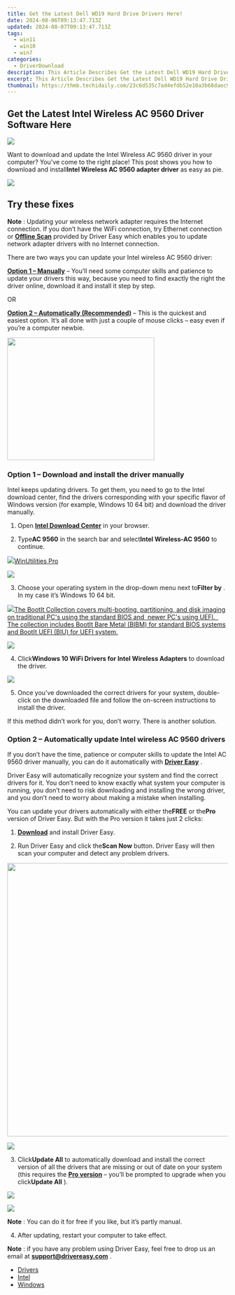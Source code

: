 ```yaml
---
title: Get the Latest Dell WD19 Hard Drive Drivers Here!
date: 2024-08-06T09:13:47.713Z
updated: 2024-08-07T09:13:47.713Z
tags:
  - win11
  - win10
  - win7
categories:
  - DriverDownload
description: This Article Describes Get the Latest Dell WD19 Hard Drive Drivers Here!
excerpt: This Article Describes Get the Latest Dell WD19 Hard Drive Drivers Here!
thumbnail: https://thmb.techidaily.com/23c6d535c7ad4efdb52e10a3b68daec9ba5e42c7de8a668e1d922d4dde09167a.jpg
---
```


## Get the Latest Intel Wireless AC 9560 Driver Software Here

![](https://images.drivereasy.com/wp-content/uploads/2019/09/image-473.png)

 Want to download and update the Intel Wireless AC 9560 driver in your computer? You’ve come to the right place! This post shows you how to download and install**Intel Wireless AC 9560 adapter driver** as easy as pie.

<!-- affiliate ads begin -->
<a href="https://store.massmailsoftware.com/order/checkout.php?PRODS=2069351&QTY=1&AFFILIATE=108875&CART=1"><img src="https://secure.avangate.com/images/merchant/dc87c13749315c7217cdc4ac692e704c/banera_for_partners-24_%282%29.jpg" border="0"></a>
<!-- affiliate ads end -->
## Try these fixes

**Note** : Updating your wireless network adapter requires the Internet connection. If you don’t have the WiFi connection, try Ethernet connection or **[Offline Scan](https://tools.techidaily.com/drivereasy/download/)**  provided by Driver Easy which enables you to update network adapter drivers with no Internet connection.

There are two ways you can update your Intel wireless AC 9560 driver:

**[Option 1 – Manually](https://tools.techidaily.com/drivereasy/download/)**  – You’ll need some computer skills and patience to update your drivers this way, because you need to find exactly the right the driver online, download it and install it step by step.

OR

**[Option 2 – Automatically (Recommended)](https://www.drivereasy.com/knowledge/intel-wireless-ac-9560-driver-download-update/#f2)**  – This is the quickest and easiest option. It’s all done with just a couple of mouse clicks – easy even if you’re a computer newbie.

<!-- affiliate ads begin -->
<a href="https://getlyla.pxf.io/c/5597632/1455723/15391" target="_top" id="1455723"><img src="//a.impactradius-go.com/display-ad/15391-1455723" border="0" alt="" width="336" height="280"/></a><img height="0" width="0" src="https://imp.pxf.io/i/5597632/1455723/15391" style="position:absolute;visibility:hidden;" border="0" />
<!-- affiliate ads end -->
### Option 1 – Download and install the driver manually

 Intel keeps updating drivers. To get them, you need to go to the Intel download center, find the drivers corresponding with your specific flavor of Windows version (for example, Windows 10 64 bit) and download the driver manually.

 1) Open **[Intel Download Center](https://downloadcenter.intel.com/)**  in your browser.

 2) Type**AC 9560** in the search bar and select**Intel Wireless-AC 9560** to continue.

<!-- affiliate ads begin -->
<a href="https://secure.2checkout.com/order/checkout.php?PRODS=4665597&QTY=1&AFFILIATE=108875&CART=1"><img src="https://www.pcclean.io/wp-content/uploads/2018/03/winutilities-box-130521.png" border="0">WinUtilities Pro</a>
<!-- affiliate ads end -->
![](https://images.drivereasy.com/wp-content/uploads/2019/09/image-476.png)

 3) Choose your operating system in the drop-down menu next to**Filter by** . In my case it’s Windows 10 64 bit.

<!-- affiliate ads begin -->
<a href="https://secure.2checkout.com/order/checkout.php?PRODS=45152810&QTY=1&AFFILIATE=108875&CART=1"> <img src="https://secure.avangate.com/images/merchant/842ca578342915ccb8ae069595ba7233/products/copy_bootit-ss1_178x139.jpg" border="0">The BootIt Collection covers multi-booting, partitioning, and disk imaging on traditional PC's using the standard BIOS and  newer PC's using UEFI.   The collection includes BootIt Bare Metal (BIBM) for standard BIOS systems and BootIt UEFI (BIU) for UEFI system. 
</a>
<!-- affiliate ads end -->
![](https://images.drivereasy.com/wp-content/uploads/2019/09/image-474.png)

 4) Click**Windows 10 WiFi Drivers for Intel Wireless Adapters** to download the driver.

![](https://images.drivereasy.com/wp-content/uploads/2019/09/image-475.png)

 5) Once you’ve downloaded the correct drivers for your system, double-click on the downloaded file and follow the on-screen instructions to install the driver.

 If this method didn’t work for you, don’t worry. There is another solution.

### Option 2 – Automatically update Intel wireless AC 9560 drivers

 If you don’t have the time, patience or computer skills to update the Intel AC 9560 driver manually, you can do it automatically with **[Driver Easy](https://tools.techidaily.com/drivereasy/download/)**  .

 Driver Easy will automatically recognize your system and find the correct drivers for it. You don’t need to know exactly what system your computer is running, you don’t need to risk downloading and installing the wrong driver, and you don’t need to worry about making a mistake when installing.

 You can update your drivers automatically with either the**FREE** or the**Pro** version of Driver Easy. But with the Pro version it takes just 2 clicks:

 1) **[Download](https://tools.techidaily.com/drivereasy/download/)**  and install Driver Easy.

 2) Run Driver Easy and click the**Scan Now** button. Driver Easy will then scan your computer and detect any problem drivers.

<!-- affiliate ads begin -->
<a href="https://electronicx.pxf.io/c/5597632/1872496/14483" target="_top" id="1872496"><img src="//a.impactradius-go.com/display-ad/14483-1872496" border="0" alt="" width="750" height="625"/></a><img height="0" width="0" src="https://imp.pxf.io/i/5597632/1872496/14483" style="position:absolute;visibility:hidden;" border="0" />
<!-- affiliate ads end -->
![](https://images.drivereasy.com/wp-content/uploads/2019/09/image-477.png)

 3) Click**Update All** to automatically download and install the correct version of all the drivers that are missing or out of date on your system (this requires the **[Pro version](https://tools.techidaily.com/drivereasy/download/)**  – you’ll be prompted to upgrade when you click**Update All** ).

<!-- affiliate ads begin -->
<a href="https://secure.2checkout.com/order/checkout.php?PRODS=4728277&QTY=1&AFFILIATE=108875&CART=1"><img src="https://secure.avangate.com/images/merchant/f7f07e7dab09533bc71247a5b29a7373/products/1_iDeviceMessageBox.png" border="0"></a>
<!-- affiliate ads end -->
![](https://images.drivereasy.com/wp-content/uploads/2019/09/image-478.png)

**Note** : You can do it for free if you like, but it’s partly manual.

4) After updating, restart your computer to take effect.

**Note** : if you have any problem using Driver Easy, feel free to drop us an email at **[support@drivereasy.com](https://tools.techidaily.com/drivereasy/download/)**  .

* [Drivers](https://tools.techidaily.com/drivereasy/download/)
* [Intel](https://tools.techidaily.com/drivereasy/download/)
* [Windows](https://tools.techidaily.com/drivereasy/download/)

<ins class="adsbygoogle"
     style="display:block"
     data-ad-format="autorelaxed"
     data-ad-client="ca-pub-7571918770474297"
     data-ad-slot="1223367746"></ins>



<ins class="adsbygoogle"
     style="display:block"
     data-ad-client="ca-pub-7571918770474297"
     data-ad-slot="8358498916"
     data-ad-format="auto"
     data-full-width-responsive="true"></ins>
